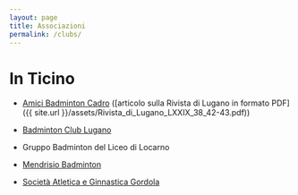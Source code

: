 ```yaml
---
layout: page
title: Associazioni
permalink: /clubs/
---
```

[abc]: http://www.badminton-cadro.ch/ "Amici Badminton Cadro"
[bcl]: http://www.badminton-lugano.ch/ "Badminton Club Lugano"
[mb]: http://www.mendrisiobadminton.ch/ "Mendrisio Badminton"
[sag]: http://www.saggordola.ch/index.php?node=380&lng=1&rif=3e05bad6da "Società Atletica e Ginnastica Gordola"

# In Ticino #

* [Amici Badminton Cadro][abc] ([articolo sulla Rivista di Lugano in formato PDF]({{ site.url }}/assets/Rivista_di_Lugano_LXXIX_38_42-43.pdf))

* [Badminton Club Lugano][bcl]

* Gruppo Badminton del Liceo di Locarno

* [Mendrisio Badminton][mb]

* [Società Atletica e Ginnastica Gordola][sag]